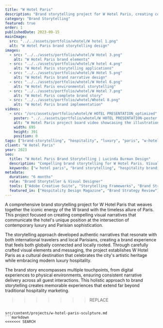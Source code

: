 ```yaml
---
title: "W Hotel Paris"
description: "Brand storytelling project for W Hotel Paris, creating compelling visual narratives that capture the essence of Parisian luxury hospitality"
category: "Brand Storytelling"
featured: true
order: 1
publishedDate: 2023-09-15
mainImage:
  src: "../../assets/portfolio/whotel/W hotel 1.png"
  alt: "W Hotel Paris brand storytelling design"
images:
  - src: "../../assets/portfolio/whotel/W Hotel 3.png"
    alt: "W Hotel Paris brand elements"
  - src: "../../assets/portfolio/whotel/W hotel 4.png"
    alt: "W Hotel Paris storytelling applications"
  - src: "../../assets/portfolio/whotel/W Hotel 5.png"
    alt: "W Hotel Paris brand narrative design"
  - src: "../../assets/portfolio/whotel/W Hotel 6.png"
    alt: "W Hotel Paris environmental storytelling"
  - src: "../../assets/portfolio/whotel/W Hotel 7.png"
    alt: "W Hotel Paris complete brand story"
  - src: "../../assets/portfolio/whotel/Whotel 8.png"
    alt: "W Hotel Paris brand implementation"
videos:
  - src: "/src/assets/portfolio/whotel/W HOTEL PRESENTATION_optimized"
    poster: "../../assets/portfolio/whotel/W HOTEL PRESENTATION-poster.png"
    alt: "W Hotel Paris project board video showcasing the illustration narrative"
    width: 695
    height: 391
    position: 0
tags: ["brand-storytelling", "hospitality", "luxury", "paris", "w-hotel", "narrative-design"]
client: "W Hotel Paris"
year: 2023
seo:
  title: "W Hotel Paris Brand Storytelling | Lucinda Burman Design"
  description: "Compelling brand storytelling for W Hotel Paris. Visual narratives that capture Parisian luxury hospitality essence."
  keywords: ["w hotel paris", "brand storytelling", "hospitality branding", "luxury hotel design", "paris hotel branding"]
metadata:
  duration: "6 months"
  role: "Brand Storyteller & Visual Designer"
  tools: ["Adobe Creative Suite", "Storytelling Frameworks", "Brand Strategy"]
  featured_in: ["Hospitality Design Magazine", "Brand Strategy Review"]
---
```


A comprehensive brand storytelling project for W Hotel Paris that weaves together the iconic energy of the W brand with the timeless allure of Paris. This project focused on creating compelling visual narratives that communicate the hotel's unique position at the intersection of contemporary luxury and Parisian sophistication.

The storytelling approach developed authentic narratives that resonate with both international travelers and local Parisians, creating a brand experience that feels both globally connected and locally rooted. Through carefully crafted visual elements and messaging, the project establishes W Hotel Paris as a cultural destination that celebrates the city's artistic heritage while embracing modern luxury hospitality.

The brand story encompasses multiple touchpoints, from digital experiences to physical environments, ensuring consistent narrative delivery across all guest interactions. This holistic approach to brand storytelling creates memorable experiences that extend far beyond traditional hospitality marketing.
>>>>>>>REPLACE
```

src/content/projects/w-hotel-paris-sculpture.md
```markdown
<<<<<<< SEARCH
